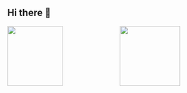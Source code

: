## Hi there 👋

<div>
  <img align="" height="137px" width="50%" src="https://github-readme-stats.vercel.app/api?username=Iurac&hide_title=true&hide_border=true&show_icons=true&include_all_commits=true&line_height=21&bg_color=0,EC6C6C,FFD479,FFFC79,73FA79&theme=graywhite&locale=cn" />
  <img align="" height="137px" src="https://github-readme-stats.vercel.app/api/top-langs/?username=Iurac&hide_title=true&hide_border=true&layout=compact&bg_color=0,73FA79,73FDFF,D783FF&theme=graywhite&locale=cn" />
</div>
